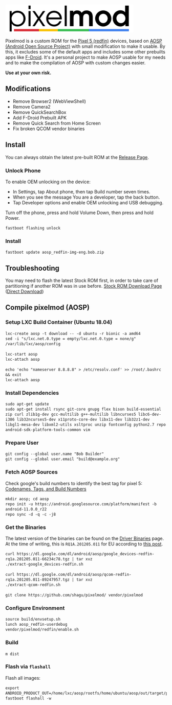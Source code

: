 ![logo](logo.png)

Pixelmod is a custom ROM for the [Pixel 5 (redfin)](https://store.google.com/product/pixel_5) devices, based on [AOSP (Android Open Source Project)](https://source.android.com/) with small modification to make it usable.
By this, it excludes some of the default apps and includes some other prebuilts apps like [F-Droid](https://f-droid.org/).
It's a personal project to make AOSP usable for my needs and to make the compilation of AOSP with custom changes easier.

**Use at your own risk.**

## Modifications

  - Remove Browser2 (WebViewShell)
  - Remove Camera2
  - Remove QuickSearchBox
  - Add F-Droid Prebuilt APK
  - Remove Quick Search from Home Screen
  - Fix broken QCOM vendor binaries

## Install

You can always obtain the latest pre-built ROM at the [Release Page](https://github.com/shagu/pixelmod/releases/).

### Unlock Phone

To enable OEM unlocking on the device:
  - In Settings, tap About phone, then tap Build number seven times.
  - When you see the message You are a developer, tap the back button.
  - Tap Developer options and enable OEM unlocking and USB debugging.

Turn off the phone, press and hold Volume Down, then press and hold Power.

    fastboot flashing unlock

### Install

    fastboot update aosp_redfin-img-eng.bob.zip

## Troubleshooting
You may need to flash the latest Stock ROM first, in order to take care of partitioning if another ROM was in use before.
[Stock ROM Download Page](https://developers.google.com/android/images) ([Direct Download](https://dl.google.com/dl/android/aosp/redfin-rd1a.200810.020-factory-c3ea1715.zip))

## Compile pixelmod (AOSP)

### Setup LXC Build Container (Ubuntu 18.04)

    lxc-create aosp -t download -- -d ubuntu -r bionic -a amd64
    sed -i "s/lxc.net.0.type = empty/lxc.net.0.type = none/g" /var/lib/lxc/aosp/config

    lxc-start aosp
    lxc-attach aosp

    echo 'echo "nameserver 8.8.8.8" > /etc/resolv.conf' >> /root/.bashrc && exit
    lxc-attach aosp

### Install Dependencies

    sudo apt-get update
    sudo apt-get install rsync git-core gnupg flex bison build-essential zip curl zlib1g-dev gcc-multilib g++-multilib libncurses5 libc6-dev-i386 lib32ncurses5-dev x11proto-core-dev libx11-dev lib32z1-dev libgl1-mesa-dev libxml2-utils xsltproc unzip fontconfig python2.7 repo android-sdk-platform-tools-common vim

### Prepare User

    git config --global user.name "Bob Builder"
    git config --global user.email "build@example.org"

### Fetch AOSP Sources

Check google's build numbers to identify the best tag for pixel 5: [Codenames, Tags, and Build Numbers](https://source.android.com/setup/start/build-numbers)

    mkdir aosp; cd aosp
    repo init -u https://android.googlesource.com/platform/manifest -b android-11.0.0_r22
    repo sync -d -q -c -j8

### Get the Binaries

The latest version of the binaries can be found on the [Driver Binaries](https://developers.google.com/android/drivers) page.
At the time of writing, this is `RQ1A.201205.011` for EU according to [this post](https://support.google.com/pixelphone/thread/87385737?hl=en).

    curl https://dl.google.com/dl/android/aosp/google_devices-redfin-rq1a.201205.011-66234c78.tgz | tar xvz
    ./extract-google_devices-redfin.sh

    curl https://dl.google.com/dl/android/aosp/qcom-redfin-rq1a.201205.011-89247957.tgz | tar xvz
    ./extract-qcom-redfin.sh

    git clone https://github.com/shagu/pixelmod/ vendor/pixelmod


### Configure Environment

    source build/envsetup.sh
    lunch aosp_redfin-userdebug
    vendor/pixelmod/redfin/enable.sh

### Build

    m dist

### Flash via `flashall`
Flash all images:

    export ANDROID_PRODUCT_OUT=/home/lxc/aosp/rootfs/home/ubuntu/aosp/out/target/product/redfin
    fastboot flashall -w
